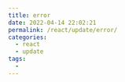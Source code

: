 ```yaml
---
title: error
date: 2022-04-14 22:02:21
permalink: /react/update/error/
categories:
  - react
  - update
tags:
  - 
---
```

